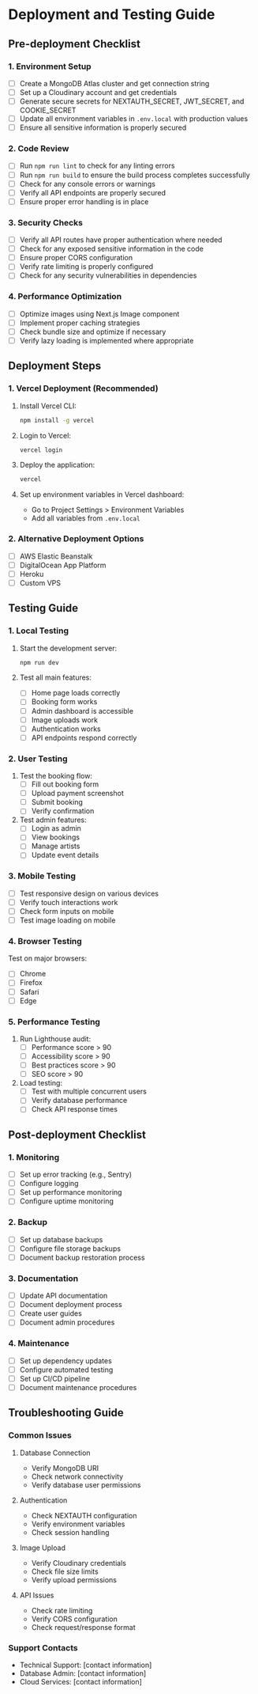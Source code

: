 # Deployment and Testing Guide

## Pre-deployment Checklist

### 1. Environment Setup
- [ ] Create a MongoDB Atlas cluster and get connection string
- [ ] Set up a Cloudinary account and get credentials
- [ ] Generate secure secrets for NEXTAUTH_SECRET, JWT_SECRET, and COOKIE_SECRET
- [ ] Update all environment variables in `.env.local` with production values
- [ ] Ensure all sensitive information is properly secured

### 2. Code Review
- [ ] Run `npm run lint` to check for any linting errors
- [ ] Run `npm run build` to ensure the build process completes successfully
- [ ] Check for any console errors or warnings
- [ ] Verify all API endpoints are properly secured
- [ ] Ensure proper error handling is in place

### 3. Security Checks
- [ ] Verify all API routes have proper authentication where needed
- [ ] Check for any exposed sensitive information in the code
- [ ] Ensure proper CORS configuration
- [ ] Verify rate limiting is properly configured
- [ ] Check for any security vulnerabilities in dependencies

### 4. Performance Optimization
- [ ] Optimize images using Next.js Image component
- [ ] Implement proper caching strategies
- [ ] Check bundle size and optimize if necessary
- [ ] Verify lazy loading is implemented where appropriate

## Deployment Steps

### 1. Vercel Deployment (Recommended)
1. Install Vercel CLI:
   ```bash
   npm install -g vercel
   ```

2. Login to Vercel:
   ```bash
   vercel login
   ```

3. Deploy the application:
   ```bash
   vercel
   ```

4. Set up environment variables in Vercel dashboard:
   - Go to Project Settings > Environment Variables
   - Add all variables from `.env.local`

### 2. Alternative Deployment Options
- [ ] AWS Elastic Beanstalk
- [ ] DigitalOcean App Platform
- [ ] Heroku
- [ ] Custom VPS

## Testing Guide

### 1. Local Testing
1. Start the development server:
   ```bash
   npm run dev
   ```

2. Test all main features:
   - [ ] Home page loads correctly
   - [ ] Booking form works
   - [ ] Admin dashboard is accessible
   - [ ] Image uploads work
   - [ ] Authentication works
   - [ ] API endpoints respond correctly

### 2. User Testing
1. Test the booking flow:
   - [ ] Fill out booking form
   - [ ] Upload payment screenshot
   - [ ] Submit booking
   - [ ] Verify confirmation

2. Test admin features:
   - [ ] Login as admin
   - [ ] View bookings
   - [ ] Manage artists
   - [ ] Update event details

### 3. Mobile Testing
- [ ] Test responsive design on various devices
- [ ] Verify touch interactions work
- [ ] Check form inputs on mobile
- [ ] Test image loading on mobile

### 4. Browser Testing
Test on major browsers:
- [ ] Chrome
- [ ] Firefox
- [ ] Safari
- [ ] Edge

### 5. Performance Testing
1. Run Lighthouse audit:
   - [ ] Performance score > 90
   - [ ] Accessibility score > 90
   - [ ] Best practices score > 90
   - [ ] SEO score > 90

2. Load testing:
   - [ ] Test with multiple concurrent users
   - [ ] Verify database performance
   - [ ] Check API response times

## Post-deployment Checklist

### 1. Monitoring
- [ ] Set up error tracking (e.g., Sentry)
- [ ] Configure logging
- [ ] Set up performance monitoring
- [ ] Configure uptime monitoring

### 2. Backup
- [ ] Set up database backups
- [ ] Configure file storage backups
- [ ] Document backup restoration process

### 3. Documentation
- [ ] Update API documentation
- [ ] Document deployment process
- [ ] Create user guides
- [ ] Document admin procedures

### 4. Maintenance
- [ ] Set up dependency updates
- [ ] Configure automated testing
- [ ] Set up CI/CD pipeline
- [ ] Document maintenance procedures

## Troubleshooting Guide

### Common Issues
1. Database Connection
   - Verify MongoDB URI
   - Check network connectivity
   - Verify database user permissions

2. Authentication
   - Check NEXTAUTH configuration
   - Verify environment variables
   - Check session handling

3. Image Upload
   - Verify Cloudinary credentials
   - Check file size limits
   - Verify upload permissions

4. API Issues
   - Check rate limiting
   - Verify CORS configuration
   - Check request/response format

### Support Contacts
- Technical Support: [contact information]
- Database Admin: [contact information]
- Cloud Services: [contact information] 